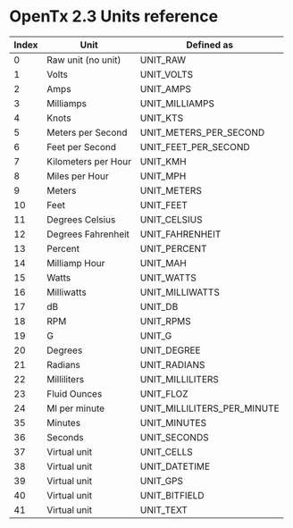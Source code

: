 # OpenTx 2.3 Units reference

| Index  | Unit            | Defined as             |
| --- | ---                |---                     |
| 0   | Raw unit (no unit) | UNIT_RAW               |
| 1   | Volts              | UNIT_VOLTS             |
| 2   | Amps               | UNIT_AMPS              |
| 3   | Milliamps          | UNIT_MILLIAMPS         |
| 4   | Knots              | UNIT_KTS               |
| 5   | Meters per Second  | UNIT_METERS_PER_SECOND |
| 6   | Feet per Second    | UNIT_FEET_PER_SECOND   |
| 7   | Kilometers per Hour| UNIT_KMH               |
| 8   | Miles per Hour     | UNIT_MPH               |
| 9   | Meters             | UNIT_METERS            |
| 10  | Feet               | UNIT_FEET              |
| 11  | Degrees Celsius    | UNIT_CELSIUS           |
| 12  | Degrees Fahrenheit | UNIT_FAHRENHEIT        |
| 13  | Percent            | UNIT_PERCENT           |
| 14  | Milliamp Hour      | UNIT_MAH               |
| 15  | Watts              | UNIT_WATTS             |
| 16  | Milliwatts         | UNIT_MILLIWATTS        |
| 17  | dB                 | UNIT_DB                |
| 18  | RPM                | UNIT_RPMS              |
| 19  | G                  | UNIT_G                 |
| 20  | Degrees            | UNIT_DEGREE            |
| 21  | Radians            | UNIT_RADIANS           |
| 22  | Milliliters        | UNIT_MILLILITERS       |
| 23  | Fluid Ounces       | UNIT_FLOZ              |
| 24  | Ml per minute      | UNIT_MILLILITERS_PER_MINUTE |
| 35  | Minutes            | UNIT_MINUTES           |
| 36  | Seconds            | UNIT_SECONDS           |
| 37  | Virtual unit       | UNIT_CELLS             |
| 38  | Virtual unit       | UNIT_DATETIME          |
| 39  | Virtual unit       | UNIT_GPS               |
| 40  | Virtual unit       | UNIT_BITFIELD          |
| 41  | Virtual unit       | UNIT_TEXT              |
